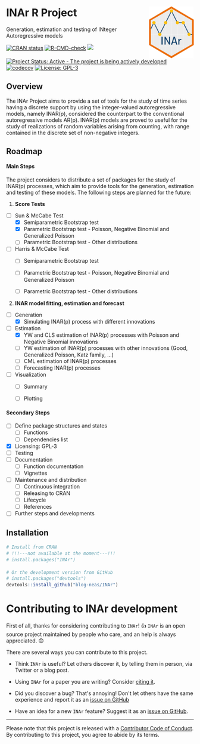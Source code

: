 
# INAr R Project <img src="man/img/hexlogo.png" align="right" height="138.5" />
Generation, estimation and testing of INteger Autoregressive models

<!-- badger source: https://github.com/GuangchuangYu/badger -->
<!-- badges: start -->
[![CRAN status](https://www.r-pkg.org/badges/version/INAr?color=orange)](https://cran.r-project.org/package=INAr)
[![R-CMD-check](https://github.com/blog-neas/INAr/actions/workflows/check-standard.yaml/badge.svg)](https://github.com/blog-neas/INAr/actions/workflows/check-standard.yaml)
[![](https://img.shields.io/badge/lifecycle-experimental-orange.svg)](https://lifecycle.r-lib.org/articles/stages.html#experimental)
[![Project Status: Active - The project is being actively developed](https://www.repostatus.org/badges/latest/active.svg)](https://www.repostatus.org/#active)
[![codecov](https://codecov.io/gh/blog-neas/INAr/branch/main/graph/badge.svg?token=0XHCFZZYN8)](https://codecov.io/gh/blog-neas/INAr)
[![License: GPL-3](https://img.shields.io/badge/license-GPL--3-blue.svg)](https://cran.r-project.org/web/licenses/GPL-3)
<!-- badges: end -->




## Overview

The INAr Project aims to provide a set of tools for the study of time series having a discrete support by using the integer-valued autoregressive models, namely INAR(p), considered the counterpart to the conventional autoregressive models AR(p).
INAR(p) models are proved to useful for the study of realizations of random variables arising from counting, with range contained in the discrete set of non-negative integers.

## Roadmap

#### Main Steps

The project considers to distribute a set of packages for the study of INAR(p) processes, which aim to provide tools for the generation, estimation and testing of these models. The following steps are planned for the future:

1. **Score Tests** 

- [ ] Sun & McCabe Test
	- [x] Semiparametric Bootstrap test
	- [x] Parametric Bootstrap test - Poisson, Negative Binomial and Generalized Poisson
	- [ ] Parametric Bootstrap test - Other distributions
- [ ] Harris & McCabe Test
	- [ ] Semiparametric Bootstrap test
	- [ ] Parametric Bootstrap test - Poisson, Negative Binomial and Generalized Poisson
	- [ ] Parametric Bootstrap test - Other distributions


2. **INAR model fitting, estimation and forecast** 

- [ ] Generation
	- [x] Simulating INAR(p) process with different innovations
- [ ] Estimation
	- [x] YW and CLS estimation of INAR(p) processes with Poisson and Negative Binomial innovations
	- [ ] YW estimation of INAR(p) processes with other innovations (Good, Generalized Poisson, Katz family, ...)
	- [ ] CML estimation of INAR(p) processes
	- [ ] Forecasting INAR(p) processes
- [ ] Visualization
	- [ ] Summary
	- [ ] Plotting


#### Secondary Steps

- [ ] Define package structures and states
	- [ ] Functions
	- [ ] Dependencies list
- [x] Licensing: GPL-3
- [ ] Testing
- [ ] Documentation
	- [ ] Function documentation
	- [ ] Vignettes
- [ ] Maintenance and distribution
	- [ ] Continuous integration
	- [ ] Releasing to CRAN
	- [ ] Lifecycle
	- [ ] References
- [ ] Further steps and developments

## Installation

``` r
# Install from CRAN 
# !!!---not available at the moment---!!!
# install.packages("INAr")

# Or the development version from GitHub
# install.packages("devtools")
devtools::install_github("blog-neas/INAr")
```

# Contributing to INAr development

<!-- This section is adapted from https://gist.github.com/peterdesmet/e90a1b0dc17af6c12daf6e8b2f044e7c -->

First of all, thanks for considering contributing to `INAr`! 👍 
`INAr` is an open source project maintained by people who care, and an help is always appreciated. 😊

 [repo]: https://github.com/blog-neas/INAr
 [issues]: https://github.com/blog-neas/INAr/issues
 [new_issue]: https://github.com/blog-neas/INAr/issues/new
 [website]: https://blog-neas.github.io/en/
 [citation]: https://blog-neas.github.io/en/INAr/authors.html
 [email]: mailto:lucio.palazzo@unina.it
 [ideas]: mailto:lucio.palazzo@unina.it


There are several ways you can contribute to this project. 

 - Think `INAr` is useful? Let others discover it, by telling them in person, via Twitter or a blog post.

 - Using `INAr` for a paper you are writing? Consider [citing it][citation].
 
 - Did you discover a bug? That's annoying! Don't let others have the same experience and report it as an [issue on GitHub][new_issue] 

 - Have an idea for a new `INAr` feature? Suggest it as an [issue on GitHub][new_issue]. 

<!-- ### Ask a question ⁉️ -->

<!-- Using `INAr` and got stuck? Browse the [documentation][website] to see if you can find a solution. Still stuck? Post your question as an [issue on GitHub][new_issue]. While we cannot offer user support, we'll try to do our best to address it, as questions often lead to better documentation or the discovery of bugs. -->

<!-- Want to ask a question in private? Contact the package maintainer by [email][email]. -->

<!-- ### Propose an idea 💡 -->

<!-- Have an idea for a new `INAr` feature? Take a look at the [documentation][website] and [issue list][issues] to see if it isn't included or suggested yet. If not, suggest your idea as an [issue on GitHub][new_issue]. While we can't promise to implement your idea, it helps to: -->

<!-- * Explain in detail how it would work. -->
<!-- * Keep the scope as narrow as possible. -->

<!-- See below if you want to contribute code for your idea as well. See also the Roadmap section above. -->

<!-- ### Report a bug 🐛 -->

<!-- Using `INAr` and discovered a bug? That's annoying! Don't let others have the same experience and report it as an [issue on GitHub][new_issue] so we can fix it. A good bug report makes it easier for us to do so, so please include: -->

<!-- * Your operating system name and version (e.g. Mac OS 10.13.6). -->
<!-- * Any details about your local setup that might be helpful in troubleshooting. -->
<!-- * Detailed steps to reproduce the bug. -->

<!-- Care to fix bugs or implement new functionality for `INAr`? Awesome! 👏 Have a look at the [issue list][issues] and leave a comment on the things you want to work on. -->

<!-- ### Improve the documentation 📖 -->

<!-- Noticed a typo on the website? Think a function could use a better example? Good documentation makes all the difference, so your help to improve it is very welcome! Functions are described as comments near their code and translated to documentation using [`roxygen2`](https://klutometis.github.io/roxygen/). If you want to improve a function description: -->

<!-- 1. Go to `R/` directory in the [code repository][repo]. -->
<!-- 2. Look for the file with the name of the function. -->
<!-- 3. [Propose a file change](https://help.github.com/articles/editing-files-in-another-user-s-repository/) to update the function documentation in the roxygen comments (starting with `#'`). -->



--------------------------------------------------------------------------------------------------------------------------------------------------

Please note that this project is released with a [Contributor Code of Conduct](https://www.contributor-covenant.org/version/2/1/code_of_conduct/).
By contributing to this project, you agree to abide by its terms.


